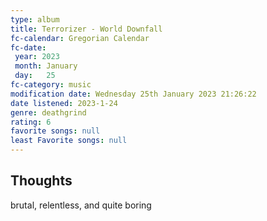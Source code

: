 ```yaml
---
type: album 
title: Terrorizer - World Downfall
fc-calendar: Gregorian Calendar
fc-date: 
 year: 2023
 month: January
 day:   25
fc-category: music
modification date: Wednesday 25th January 2023 21:26:22
date listened: 2023-1-24 
genre: deathgrind
rating: 6
favorite songs: null
least Favorite songs: null
---
```

## Thoughts

brutal, relentless, and quite boring